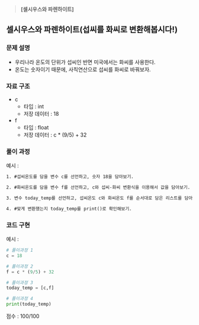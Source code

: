 >**[셀시우스와 파렌하이트]** <Br>

## 셀시우스와 파렌하이트(섭씨를 화씨로 변환해봅시다!)

### 문제 설명

- 우리나라 온도의 단위가 섭씨인 반면 미국에서는 화씨를 사용한다.<br>
- 온도는 숫자이기 때문에, 사칙연산으로 섭씨를 화씨로 바꿔보자.<br>


### 자료 구조

- c<br>
    - 타입 : int
    - 저장 데이터 : 18
- f<br>
    - 타입 : float
    - 저장 데이터 : c * (9/5) + 32


### 풀이 과정
예시 :
```txt
1. #섭씨온도를 담을 변수 c를 선언하고, 숫자 18을 담아보기.

2. #화씨온도를 담을 변수 f를 선언하고, c와 섭씨-화씨 변환식을 이용해서 값을 담아보기.

3. 변수 today_temp를 선언하고, 섭씨온도 c와 화씨온도 f를 순서대로 담은 리스트를 담아보기.

4. #맞게 변환했는지 today_temp를 print()로 확인해보기.

```

### 코드 구현
예시 : 
```python
# 풀이과정 1
c = 18

# 풀이과정 2
f = c * (9/5) + 32

# 풀이과정 3
today_temp = [c,f]

# 풀이과정 4
print(today_temp)
```


점수 : 100/100 <br>
